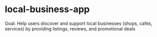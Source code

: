# local-business-app
Goal: Help users discover and support local businesses (shops, cafes, services) by providing listings, reviews, and promotional deals
